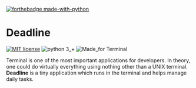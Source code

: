 [![forthebadge made-with-python](http://ForTheBadge.com/images/badges/made-with-python.svg)](https://www.python.org/)

# Deadline
[![MIT license](https://img.shields.io/badge/License-MIT-blue.svg)](https://lbesson.mit-license.org/)
![python 3_+](https://img.shields.io/badge/python-3_+-green.svg)
![Made_for Terminal](https://img.shields.io/badge/UNDER-DEVELOPMENT-red.svg)  

Terminal is one of the most important applications for developers. In theory, one could do virtually everything using nothing other than a UNIX terminal. **Deadline** is a tiny application which runs in the terminal and helps manage daily tasks.
